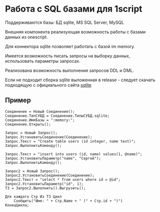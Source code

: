 # Работа с SQL базами для 1script

Поддерживаются базы: БД sqlite, MS SQL Server, MySQL

Внешняя компонента реализующая возможность работы с базами данных из onescript.

Для коннектора sqlite позволяет работать с базой im memory.

Имеется возможность писать запросы на выборку данных, использовать параметры запросах.

Реализована возможность выполнения запросов DDL и DML.

Если не подходит сборка sqlite выложенная в release - следует скачать подходящую с официального сайта [sqlite](http://system.data.sqlite.org/index.html/doc/trunk/www/downloads.wiki)

## Пример

    Соединение = Новый Соединение();
    Соединение.ТипСУБД = Соединение.ТипыСУБД.sqlite;
    Соединение.ИмяБазы = ":memory:";
    Соединение.Открыть();
    
    Запрос = Новый Запрос();
    Запрос.УстановитьСоединение(Соединение);
    Запрос.Текст = "Create table users (id integer, name text)";
    Запрос.ВыполнитьКоманду();
    
    Запрос.Текст = "insert into users (id, name) values(1, @name)";
    Запрос.УстановитьПараметр("name", "Сергей");
    Запрос.ВыполнитьКоманду();
    
    Запрос2 = Новый Запрос();
    Запрос2.УстановитьСоединение(Соединение);
    Запрос2.Текст = "select * from users where id = @id";
    Запрос2.УстановитьПараметр("id", 1);
    ТЗ = Запрос2.Выполнить().Выгрузить();
    
    Для каждого Стр Из ТЗ Цикл
        Сообщить("Имя: " + Стр.Name + " (" + Стр.id + ")")
    КонецЦикла;
